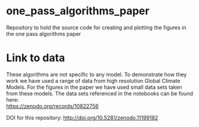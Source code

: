 # one_pass_algorithms_paper
Repository to hold the source code for creating and plotting the figures in the one pass algorithms paper

# Link to data
These algorithms are not specific to any model. To demonstrate how they work we have used a range of data from high resolution Global Climate Models. For the figures in the paper we have used small data sets taken from these models. The data sets referenced in the notebooks can be found here:\
https://zenodo.org/records/10822756

DOI for this repository:
http://doi.org/10.5281/zenodo.11199182
